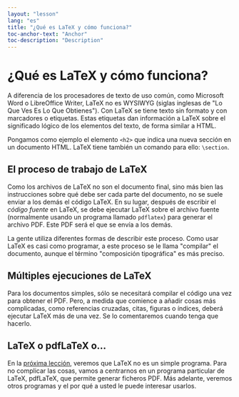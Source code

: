 ```yaml
---
layout: "lesson"
lang: "es"
title: "¿Qué es LaTeX y cómo funciona?"
toc-anchor-text: "Anchor"
toc-description: "Description"
---
```


# ¿Qué es LaTeX y cómo funciona?

A diferencia de los procesadores de texto de uso común, como Microsoft Word o LibreOffice Writer, LaTeX no es WYSIWYG (siglas inglesas de "Lo Que Ves Es Lo Que Obtienes"). Con
LaTeX se tiene texto sin formato y con marcadores o etiquetas. Estas etiquetas dan información a LaTeX sobre el significado lógico de los elementos del texto, de forma similar a HTML.

Pongamos como ejemplo el elemento `<h2>` que indica una nueva sección en un documento HTML. LaTeX tiene también un comando para ello: `\section`. 

## El proceso de trabajo de LaTeX

Como los archivos de LaTeX no son el documento final, sino más bien las instrucciones sobre qué debe ser cada parte del documento, no se suele enviar a los demás el código LaTeX. En su lugar, después de escribir el _código fuente_ en LaTeX, se debe ejecutar LaTeX sobre el archivo fuente (normalmente usando un programa llamado `pdflatex`) para generar el archivo PDF. Este PDF será el que se envía a los demás.

La gente utiliza diferentes formas de describir este proceso. Como usar LaTeX es casi como programar, a este proceso se le llama "compilar" el documento, aunque el término "composición tipográfica" es más preciso.

## Múltiples ejecuciones de LaTeX

Para los documentos simples, sólo se necesitará compilar el código una vez para obtener el PDF. Pero, a medida que comience a añadir cosas más complicadas, como referencias cruzadas, citas, figuras o índices, deberá ejecutar LaTeX más de una vez. Se lo comentaremos cuando tenga que hacerlo.

## LaTeX o pdfLaTeX o...

En la [próxima lección](lesson-02), veremos que LaTeX no es un simple programa. Para no complicar las cosas, vamos a centrarnos en un programa particular de LaTeX, pdfLaTeX, que permite generar ficheros PDF. Más adelante, veremos otros programas y el por qué a usted le puede interesar usarlos.
